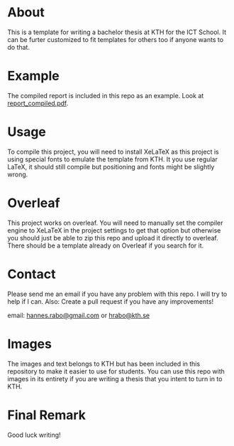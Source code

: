 # About
This is a template for writing a bachelor thesis at KTH for the ICT School. It can be furter customized to fit templates for others too if anyone wants to do that.

# Example
The compiled report is included in this repo as an example. Look at [report_compiled.pdf](report_compiled.pdf).

# Usage
To compile this project, you will need to install XeLaTeX as this project is using special fonts to emulate the template from KTH. It you use regular LaTeX, it should still compile but positioning and fonts might be slightly wrong.

# Overleaf
This project works on overleaf. You will need to manually set the compiler engine to XeLaTeX in the project settings to get that option but otherwise you should just be able to zip this repo and upload it directly to overleaf. There should be a template already on Overleaf if you search for it.

# Contact
Please send me an email if you have any problem with this repo. I will try to help if I can. Also: Create a pull request if you have any improvements!

email: hannes.rabo@gmail.com or hrabo@kth.se

# Images
The images and text belongs to KTH but has been included in this repository to make it easier to use for students. You can use this repo with images in its entirety if you are writing a thesis that you intent to turn in to KTH.

# Final Remark
Good luck writing!
